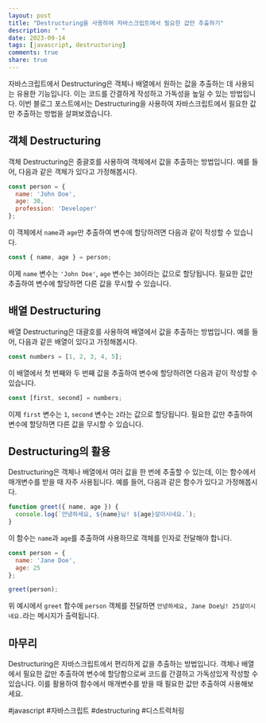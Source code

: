 ```yaml
---
layout: post
title: "Destructuring을 사용하여 자바스크립트에서 필요한 값만 추출하기"
description: " "
date: 2023-09-14
tags: [javascript, destructuring]
comments: true
share: true
---
```


자바스크립트에서 Destructuring은 객체나 배열에서 원하는 값을 추출하는 데 사용되는 유용한 기능입니다. 이는 코드를 간결하게 작성하고 가독성을 높일 수 있는 방법입니다. 이번 블로그 포스트에서는 Destructuring을 사용하여 자바스크립트에서 필요한 값만 추출하는 방법을 살펴보겠습니다.

## 객체 Destructuring

객체 Destructuring은 중괄호를 사용하여 객체에서 값을 추출하는 방법입니다. 예를 들어, 다음과 같은 객체가 있다고 가정해봅시다.

```javascript
const person = {
  name: 'John Doe',
  age: 30,
  profession: 'Developer'
};
```

이 객체에서 `name`과 `age`만 추출하여 변수에 할당하려면 다음과 같이 작성할 수 있습니다.

```javascript
const { name, age } = person;
```

이제 `name` 변수는 `'John Doe'`, `age` 변수는 `30`이라는 값으로 할당됩니다. 필요한 값만 추출하여 변수에 할당하면 다른 값을 무시할 수 있습니다.

## 배열 Destructuring

배열 Destructuring은 대괄호를 사용하여 배열에서 값을 추출하는 방법입니다. 예를 들어, 다음과 같은 배열이 있다고 가정해봅시다.

```javascript
const numbers = [1, 2, 3, 4, 5];
```

이 배열에서 첫 번째와 두 번째 값을 추출하여 변수에 할당하려면 다음과 같이 작성할 수 있습니다.

```javascript
const [first, second] = numbers;
```

이제 `first` 변수는 `1`, `second` 변수는 `2`라는 값으로 할당됩니다. 필요한 값만 추출하여 변수에 할당하면 다른 값을 무시할 수 있습니다.

## Destructuring의 활용

Destructuring은 객체나 배열에서 여러 값을 한 번에 추출할 수 있는데, 이는 함수에서 매개변수를 받을 때 자주 사용됩니다. 예를 들어, 다음과 같은 함수가 있다고 가정해봅시다.

```javascript
function greet({ name, age }) {
  console.log(`안녕하세요, ${name}님! ${age}살이시네요.`);
}
```

이 함수는 `name`과 `age`를 추출하여 사용하므로 객체를 인자로 전달해야 합니다.

```javascript
const person = {
  name: 'Jane Doe',
  age: 25
};

greet(person);
```

위 예시에서 `greet` 함수에 `person` 객체를 전달하면 `안녕하세요, Jane Doe님! 25살이시네요.`라는 메시지가 출력됩니다.

## 마무리

Destructuring은 자바스크립트에서 편리하게 값을 추출하는 방법입니다. 객체나 배열에서 필요한 값만 추출하여 변수에 할당함으로써 코드를 간결하고 가독성있게 작성할 수 있습니다. 이를 활용하여 함수에서 매개변수를 받을 때 필요한 값만 추출하여 사용해보세요.

#javascript #자바스크립트 #destructuring #디스트럭처링